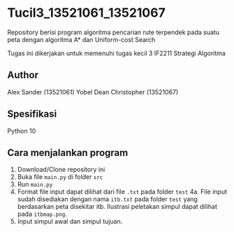 # Tucil3_13521061_13521067
Repository berisi program algoritma pencarian rute terpendek pada suatu peta dengan algoritma A* dan Uniform-cost Search

Tugas ini dikerjakan untuk memenuhi tugas kecil 3 IF2211 Strategi Algoritma

## Author
Alex Sander (13521061)
Yobel Dean Christopher (13521067)

## Spesifikasi
Python 10

## Cara menjalankan program
1. Download/Clone repository ini
2. Buka file `main.py` di folder `src`
3. Run `main.py`
4. Format file input dapat dilihat dari file `.txt` pada folder `test`
4a. File input sudah disediakan dengan nama `itb.txt` pada folder `test` yang berdasarkan peta disekitar itb. Ilustrasi peletakan simpul dapat dilihat pada `itbmap.png`.
5. Input simpul awal dan simpul tujuan.
